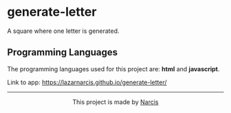 # generate-letter

A square where one letter is generated.

## Programming Languages

The programming languages used for this project are: <b>html</b> and <b>javascript</b>.

Link to app: https://lazarnarcis.github.io/generate-letter/

<hr>

<p align="center">This project is made by <a href="https://lazarnarcis.github.io">Narcis</a></p>